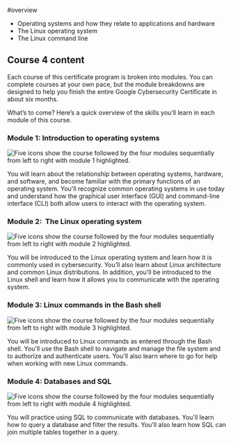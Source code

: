 #overview 
- Operating systems and how they relate to applications and hardware
- The Linux operating system
- The Linux command line

## Course 4 content

Each course of this certificate program is broken into modules. You can complete courses at your own pace, but the module breakdowns are designed to help you finish the entire Google Cybersecurity Certificate in about six months.

What’s to come? Here’s a quick overview of the skills you’ll learn in each module of this course.

### **Module 1: Introduction to operating systems**

![Five icons show the course followed by the four modules sequentially from left to right with module 1 highlighted.](https://d3c33hcgiwev3.cloudfront.net/imageAssetProxy.v1/F_HtTfHZS9mt_SJ11K2S2Q_5524c018a0114752a012bf74aec8adf1_q4UMlIuVyUd2KM3dq_bdJKnti70IsuiLA0imuTbQ8u-k-trDNTT-xLDLRTvnCCUN3658oOnEqVxVessfp81lj374k5MOrYmPObM93Dfb__Fjo7EOwjZpgCzgOOhrUDs2j922MHgY4IE3kBNgu0t68fw?expiry=1711065600000&hmac=Rxl40Zw8sTvqS7Vv52ztWH0QmrTBq-qT3Uwhri9Hi3o)

You will learn about the relationship between operating systems, hardware, and software, and become familiar with the primary functions of an operating system. You'll recognize common operating systems in use today and understand how the graphical user interface (GUI) and command-line interface (CLI) both allow users to interact with the operating system.

### **Module 2:  The Linux operating system**

![Five icons show the course followed by the four modules sequentially from left to right with module 2 highlighted.](https://d3c33hcgiwev3.cloudfront.net/imageAssetProxy.v1/5_k1VOVST_6-_58WukSMcw_a325ef40a30748af87713418c27eaef1_rgB1Hx7vFYGHpf_1yylbdS8Ijj5K88-lGyVjt6L9g2KNUcdGM3sTP7CbH1DlyR0LNYxQ8FN4A2xAos0lTtPnvPL4S8ANDOsmLNfjuIXxMVonhm5KTgFgbXksIRtAMREi7_Ldto9atMZqEjbXbQ-Edkw?expiry=1711065600000&hmac=G7qugIgYGo9WC9MYU3VP-OXlVKas6yCTsNFs5nDtmCo)

You will be introduced to the Linux operating system and learn how it is commonly used in cybersecurity. You’ll also learn about Linux architecture and common Linux distributions. In addition, you'll be introduced to the Linux shell and learn how it allows you to communicate with the operating system.

### **Module 3: Linux commands in the Bash shell**

![Five icons show the course followed by the four modules sequentially from left to right with module 3 highlighted.](https://d3c33hcgiwev3.cloudfront.net/imageAssetProxy.v1/L0rK_cYbSZmSjOr_0ZKdcw_b5bf11945c934b4692449042dc75ccf1_dY6p2SC2qla28OkG3l8XvFA7D-jauH1s3IJgX8cJhrWWtTo-2SkU8O9reP29Hcx9mjkm_htko0ODkEAYHD4tuYVMZlG0pvny0K_H9pLCs6lykeWVDWUAfXS2ojVo7_6-YqDpCuQ53_vZYU230bzbbCM?expiry=1711065600000&hmac=AUobQfFXoOFVFg3qsYqRzwAiE61BmAuakYh1ap6fMnw)

You will be introduced to Linux commands as entered through the Bash shell. You'll use the Bash shell to navigate and manage the file system and to authorize and authenticate users. You'll also learn where to go for help when working with new Linux commands.

### **Module 4: Databases and SQL** 

![Five icons show the course followed by the four modules sequentially from left to right with module 4 highlighted.](https://d3c33hcgiwev3.cloudfront.net/imageAssetProxy.v1/bWHXudBhRgeS5hGW8FBFdg_b7e4cba559bb4d46ab4ef06b62cd17f1_8YMXWTVXVP-onZJ8IJp31OHkUzwNLw32LMqiVHs9WozN3uhvSieRrPIn8BFFNG124J8v6Myx8N_EeikF2FjHdtmQOHaeP-eeuA-G-I_gJcd76wwE6sP0YBVVHnzf0u0Z37-IcnAGVidVdamYPCyfEks?expiry=1711065600000&hmac=cBoiZMOk26ti3kEsPumPHOw4BXDbglmBqWK4MJ4mJMA)

You will practice using SQL to communicate with databases. You'll learn how to query a database and filter the results. You’ll also learn how SQL can join multiple tables together in a query.
